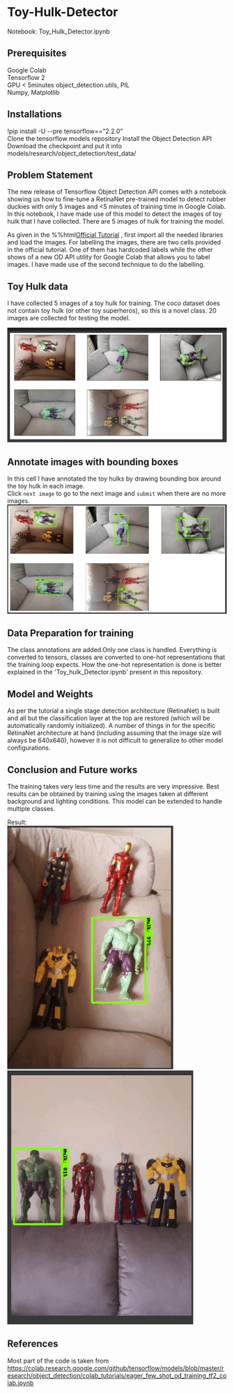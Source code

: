 # Toy-Hulk-Detector

Notebook: Toy_Hulk_Detector.ipynb

## Prerequisites

Google Colab  
Tensorflow 2  
GPU < 5minutes 
object_detection.utils, PIL  
Numpy, Matplotlib  

## Installations

!pip install -U --pre tensorflow=="2.2.0"  
Clone the tensorflow models repository
Install the Object Detection API
Download the checkpoint and put it into models/research/object_detection/test_data/

## Problem Statement
The new release of Tensorflow Object Detection API comes with a notebook showing us how to fine-tune a RetinaNet pre-trained model to detect rubber duckies with only 5 images and <5 minutes of training time in Google Colab. In this notebook, I have made use of this model to detect the images of toy hulk that I have collected. There are 5 images of hulk for training the model.

As given in the %%html<a href="https://colab.research.google.com/github/tensorflow/models/blob/master/research/object_detection/colab_tutorials/eager_few_shot_od_training_tf2_colab.ipynb">Official Tutorial</a> , first import all the needed libraries and load the images. For labelling the images, there are two cells provided in the official tutorial. One of them has hardcoded labels while the other shows of a new OD API utility for Google Colab that allows you to label images. I have made use of the second technique to do the labelling.

## Toy Hulk data
I have collected 5 images of a toy hulk for training. The coco dataset does not contain toy hulk (or other toy superheros), so this is a novel class. 20 images are collected for testing the model.

![alt text](https://github.com/sabdha/Toy-Hulk-Detector/blob/main/Training_set.png)

## Annotate images with bounding boxes

In this cell I have  annotated the toy hulks by drawing bounding box around the toy hulk in each image.   
Click `next image` to go to the next image and `submit` when there are no more images.
![alt text](https://github.com/sabdha/Toy-Hulk-Detector/blob/main/training_annotated.png)

## Data Preparation for training
The class annotations are added.Only one class is handled. Everything is converted to tensors, classes are converted to one-hot representations that the training loop expects. How the one-hot representation is done is better explained in the 'Toy_hulk_Detector.ipynb' present in this repository. 

## Model and Weights
As per the tutorial a single stage detection architecture (RetinaNet) is built and all but the classification layer at the top are restored (which will be automatically randomly initialized). A number of things in for the specific RetinaNet architecture at hand (including assuming that the image size will always be 640x640), however it is not difficult to generalize to other model configurations.

## Conclusion and Future works
The training takes very less time and the results are very impressive. Best results can be obtained by training using the images taken at different background and lighting conditions. This model can be extended to handle multiple classes.

Result:   
![alt text](https://github.com/sabdha/Toy-Hulk-Detector/blob/main/result1.png)  
![alt text](https://github.com/sabdha/Toy-Hulk-Detector/blob/main/result2.png)


## References
Most part of the code is taken from  
https://colab.research.google.com/github/tensorflow/models/blob/master/research/object_detection/colab_tutorials/eager_few_shot_od_training_tf2_colab.ipynb
